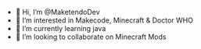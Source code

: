 - 👋 Hi, I’m @MaketendoDev
- 👀 I’m interested in Makecode, Minecraft & Doctor WHO
- 🌱 I’m currently learning java
- 💞️ I’m looking to collaborate on Minecraft Mods
